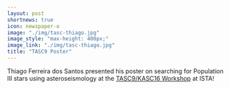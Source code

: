 ```yaml
---
layout: post
shortnews: true
icon: newspaper-o
image: "./img/tasc-thiago.jpg"
image_style: "max-height: 400px;"
image_link: "./img/tasc-thiago.jpg"
title: "TASC9 Poster"
---
```


Thiago Ferreira dos Santos presented his poster on searching for Population III stars using asteroseismology at the <a href="https://tasc9-kasc16.pages.ist.ac.at/">TASC9/KASC16 Workshop</a> at ISTA!